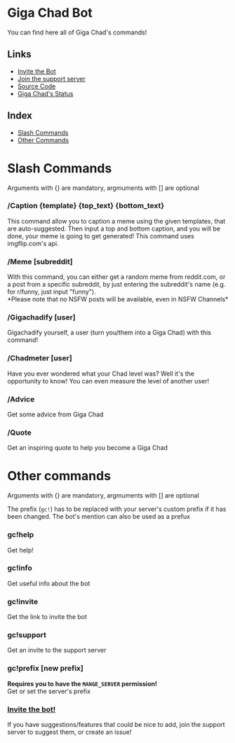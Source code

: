 # Giga Chad Bot

You can find here all of Giga Chad's commands!

## Links

* [Invite the Bot](https://invite.gigachad-bot.xyz)
* [Join the support server](https://links.gigachad-bot.xyz/support)
* [Source Code](https://github.com/thorgal108/gigachad-bot)
* [Giga Chad's Status](https://status.gigachad-bot.xyz)


## Index

* [Slash Commands](#slash-commands)
* [Other Commands](#other-commands)

# Slash Commands
Arguments with {}  are mandatory, argmuments with [] are optional

<h3 id="caption"><strong> /Caption {template} {top_text} {bottom_text} </strong></h3>
This command allow  you to caption a meme using the given templates, that are auto-suggested. Then input a top  and bottom
caption, and you will be done, your meme is going to get generated! This command uses imgflip.com's api.

<h3 id="meme"><strong> /Meme [subreddit] </strong></h3>
With this command, you can either get a random meme from reddit.com,  or a post from a specific subreddit, by just 
entering the subreddit's name (e.g. for r/funny, just input "funny"). </br> 
*Please note that no NSFW posts will be available, even in NSFW Channels*

<h3 id="gigachadify"><strong> /Gigachadify [user] </strong></h3>
Gigachadify yourself, a user (turn you/them into a Giga Chad) with this command!

<h3 id="chadmeter"><strong> /Chadmeter [user] </strong></h3>
Have you ever wondered what your Chad level was? Well it's the opportunity to know! You can even measure the level of another user!

<h3 id="advice"><strong> /Advice </strong></h3>
Get some advice from Giga Chad

<h3 id="quote"><strong> /Quote </strong></h3>
Get an inspiring quote to help you become a Giga Chad

# Other commands
Arguments with {}  are mandatory, argmuments with [] are optional

The prefix (`gc!`) has to be replaced with your server's custom prefix if it has been changed. The bot's mention can 
also be used as a prefux

### **gc!help**
Get help!
### **gc!info**
Get useful info about the bot
### **gc!invite** 
Get the link to invite the bot
### **gc!support** 
Get an invite to the support server
### **gc!prefix [new prefix]** 
**Requires you to have the `MANGE_SERVER` permission!** <br>
Get or set the server's prefix

###  [Invite the bot!](https://discord.com/api/oauth2/authorize?client_id=843550872293867570&permissions=67584&scope=bot%20applications.commands)

If you have suggestions/features that could be nice to add, join the support server to suggest them, or create an issue!

